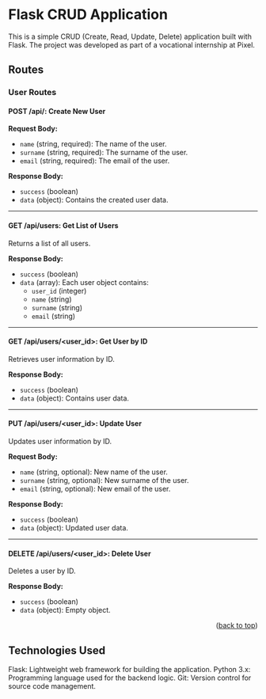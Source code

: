 # Flask CRUD Application

This is a simple CRUD (Create, Read, Update, Delete) application built with Flask. The project was developed as part of a vocational internship at Pixel.

## Routes

### User Routes

#### POST /api/: Create New User  
**Request Body:**  
- `name` (string, required): The name of the user.  
- `surname` (string, required): The surname of the user.  
- `email` (string, required): The email of the user.  

**Response Body:**  
- `success` (boolean)  
- `data` (object): Contains the created user data.

---

#### GET /api/users: Get List of Users  
Returns a list of all users.  

**Response Body:**  
- `success` (boolean)  
- `data` (array): Each user object contains:  
  - `user_id` (integer)  
  - `name` (string)  
  - `surname` (string)  
  - `email` (string)  

---

#### GET /api/users/<user_id>: Get User by ID  
Retrieves user information by ID.  

**Response Body:**  
- `success` (boolean)  
- `data` (object): Contains user data.

---

#### PUT /api/users/<user_id>: Update User  
Updates user information by ID.  

**Request Body:**  
- `name` (string, optional): New name of the user.  
- `surname` (string, optional): New surname of the user.  
- `email` (string, optional): New email of the user.  

**Response Body:**  
- `success` (boolean)  
- `data` (object): Updated user data.

---

#### DELETE /api/users/<user_id>: Delete User  
Deletes a user by ID.  

**Response Body:**  
- `success` (boolean)  
- `data` (object): Empty object.

<p align="right">(<a href="#readme-top">back to top</a>)</p>

## Technologies Used
Flask: Lightweight web framework for building the application.
Python 3.x: Programming language used for the backend logic.
Git: Version control for source code management.
